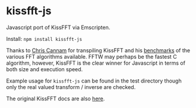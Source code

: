 # kissfft-js
Javascript port of KissFFT via Emscripten.

Install: `npm install kissfft-js`

Thanks to [Chris Cannam](https://code.soundsoftware.ac.uk/projects/js-dsp-test) 
for transpiling KissFFT and his 
[benchmarks](http://all-day-breakfast.com/js-dsp-test/fft/) of the various FFT 
algorithms available.  FFTW may perhaps be the fastest C algorithm, however,
KissFFT is the clear winner for Javascript in terms of both size and 
execution speed.

Example usage for `kissfft-js` can be found in the test directory 
though only the real valued transform / inverse are checked.

The original KissFFT docs are also 
[here](https://github.com/j-funk/kissfft-js/blob/master/src/README).
 

